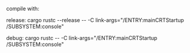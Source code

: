 compile with:

release:
cargo rustc --release -- -C link-args="/ENTRY:mainCRTStartup /SUBSYSTEM:console"

debug:
cargo rustc -- -C link-args="/ENTRY:mainCRTStartup /SUBSYSTEM:console"